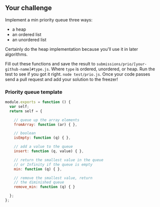 ## Your challenge

Implement a min priority queue three ways:

* a heap
* an ordered list
* an unordered list

Certainly do the heap implementation because you'll use it in later
algorithms.

Fill out these functions and save the result to
`submissions/prio/[your-github-name]#type.js`. Where `type` is
ordered, unordered, or heap. Run the test to see if you got it
right. `node test/prio.js`. Once your code passes send a pull request
and add your solution to the freezer!

### Priority queue template

```js
module.exports = function () {
  var self;
  return self = {

    // queue up the array elements
    fromArray: function (ar) { },

    // boolean
    isEmpty: function (q) { },

    // add a value to the queue
    insert: function (q, value) { },

    // return the smallest value in the queue
    // or Infinity if the queue is empty
    min: function (q) { },

    // remove the smallest value, return
    // the diminished queue
    remove_min: function (q) { }

  };
};
```

